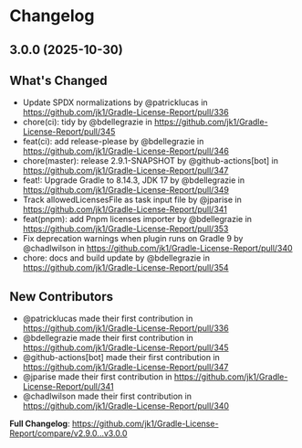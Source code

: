 # Changelog

## 3.0.0 (2025-10-30)

## What's Changed
* Update SPDX normalizations by @patricklucas in https://github.com/jk1/Gradle-License-Report/pull/336
* chore(ci): tidy by @bdellegrazie in https://github.com/jk1/Gradle-License-Report/pull/345
* feat(ci): add release-please by @bdellegrazie in https://github.com/jk1/Gradle-License-Report/pull/346
* chore(master): release 2.9.1-SNAPSHOT by @github-actions[bot] in https://github.com/jk1/Gradle-License-Report/pull/347
* feat!: Upgrade Gradle to 8.14.3, JDK 17 by @bdellegrazie in https://github.com/jk1/Gradle-License-Report/pull/349
* Track allowedLicensesFile as task input file by @jparise in https://github.com/jk1/Gradle-License-Report/pull/341
* feat(pnpm): add Pnpm licenses importer by @bdellegrazie in https://github.com/jk1/Gradle-License-Report/pull/353
* Fix deprecation warnings when plugin runs on Gradle 9 by @chadlwilson in https://github.com/jk1/Gradle-License-Report/pull/340
* chore: docs and build update by @bdellegrazie in https://github.com/jk1/Gradle-License-Report/pull/354

## New Contributors
* @patricklucas made their first contribution in https://github.com/jk1/Gradle-License-Report/pull/336
* @bdellegrazie made their first contribution in https://github.com/jk1/Gradle-License-Report/pull/345
* @github-actions[bot] made their first contribution in https://github.com/jk1/Gradle-License-Report/pull/347
* @jparise made their first contribution in https://github.com/jk1/Gradle-License-Report/pull/341
* @chadlwilson made their first contribution in https://github.com/jk1/Gradle-License-Report/pull/340

**Full Changelog**: https://github.com/jk1/Gradle-License-Report/compare/v2.9.0...v3.0.0
